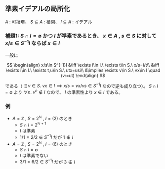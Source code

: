 ## 準素イデアルの局所化
$A$ : 可換環、 $S\subseteq A$ : 積閉、 $I\subseteq A$ : イデアル
### 補題1: $S\cap I =\emptyset$ かつ $I$ が準素であるとき、 $x\in A$ , $s\in S$ に対して $x/s\in S^{-1}I$ ならば $x\in I$
一般に

$$ \begin{align}
x/s\in S^{-1}I &\iff \exists i\in I.\ \exists t\in S.\ x/s=i/t\\
&\iff \exists i\in I.\ \exists t,u\in S.\ utx=usi\\
&\implies \exists v\in S.\ vx\in I \quad (v:=ut)
\end{align} $$

である（ $\exists v\in S.\ vx\in I \implies x/s=vx/vs\in S^{-1}I$ なので逆も成り立つ）。 $S\cap I =\emptyset$ より $\forall n.\ v^n\notin I$ なので、 $I$ の準素性より $x\in I$ である。
### 例
- $A=\mathbb{Z}$ , $S=2^\mathbb{N}$ , $I=(2)$ のとき
  - $S\cap I =2^{\mathbb{N}+1}$
  - $I$ は準素
  - $1/1=2/2\in S^{-1}I$ だが $1\notin I$
- $A=\mathbb{Z}$ , $S=2^\mathbb{N}$ , $I=(6)$ のとき
  - $S\cap I =\emptyset$
  - $I$ は準素でない
  - $3/1=6/2\in S^{-1}I$ だが $3\notin I$
